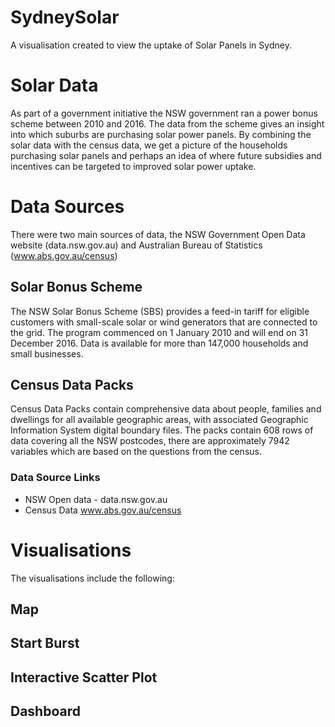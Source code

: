 # SydneySolar
A visualisation created to view the uptake of Solar Panels in Sydney.

# Solar Data
		
As part of a government initiative the NSW government ran a power bonus scheme between 2010 and 2016. The data from the scheme gives an insight into which suburbs are purchasing solar power panels. By combining the solar data with the census data, we get a picture of the households purchasing solar panels and perhaps an idea of where future subsidies and incentives can be targeted to improved solar power uptake. 

# Data Sources

There were two main sources of data, the NSW Government Open Data website (data.nsw.gov.au) and Australian Bureau of Statistics (www.abs.gov.au/census)

## Solar Bonus Scheme

The NSW Solar Bonus Scheme (SBS) provides a feed-in tariff for eligible customers with small-scale solar or wind generators that are connected to the grid. The program commenced on 1 January 2010 and will end on 31 December 2016. Data is available for more than 147,000 households and small businesses.

## Census Data Packs

Census Data Packs contain comprehensive data about people, families and dwellings for all available geographic areas, with associated Geographic Information System digital boundary files. The packs contain 608 rows of data covering all the NSW postcodes, there are approximately 7942 variables which are based on the questions from the census.</p>
		
### Data Source Links
- NSW Open data - data.nsw.gov.au
- Census Data www.abs.gov.au/census 


# Visualisations

The visualisations include the following:

## Map

## Start Burst

## Interactive Scatter Plot

## Dashboard
